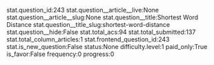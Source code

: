 stat.question_id:243
stat.question__article__live:None
stat.question__article__slug:None
stat.question__title:Shortest Word Distance
stat.question__title_slug:shortest-word-distance
stat.question__hide:False
stat.total_acs:94
stat.total_submitted:137
stat.total_column_articles:1
stat.frontend_question_id:243
stat.is_new_question:False
status:None
difficulty.level:1
paid_only:True
is_favor:False
frequency:0
progress:0
